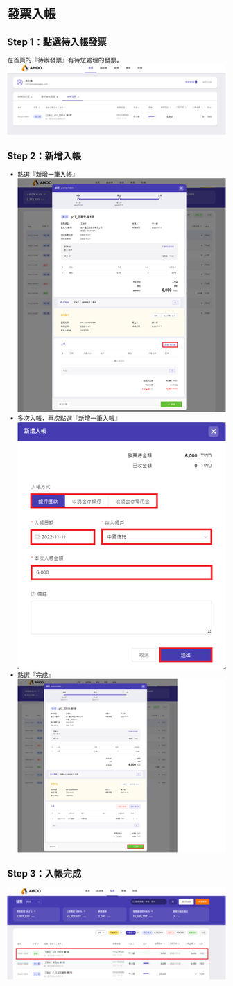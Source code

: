 # 發票入帳

## Step 1：點選待入帳發票

在首頁的『待辦發票』有待您處理的發票。  
![發票入帳](./index.png)

## Step 2：新增入帳

- 點選『新增一筆入帳』
  ![新增一筆入帳](./done-1.png)
- 多次入帳，再次點選『新增一筆入帳』
  ![新增一筆入帳](./done-2.png)
- 點選『完成』
  ![新增一筆入帳](./done-3.png)

## Step 3：入帳完成

![發票入帳](./end.png)
